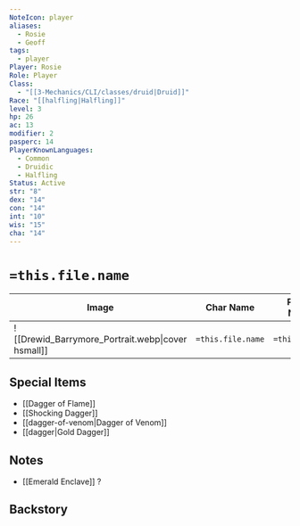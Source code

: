 ```yaml
---
NoteIcon: player
aliases:
  - Rosie
  - Geoff
tags:
  - player
Player: Rosie
Role: Player
Class:
  - "[[3-Mechanics/CLI/classes/druid|Druid]]"
Race: "[[halfling|Halfling]]"
level: 3
hp: 26
ac: 13
modifier: 2
pasperc: 14
PlayerKnownLanguages:
  - Common
  - Druidic
  - Halfling
Status: Active
str: "8"
dex: "14"
con: "14"
int: "10"
wis: "15"
cha: "14"
---
```




# `=this.file.name`

| Image                                             | Char Name         | Player Name    | Class         | Race         | Level         |
| ------------------------------------------------- | ----------------- | -------------- | ------------- | ------------ | ------------- |
| ![[Drewid_Barrymore_Portrait.webp\|cover hsmall]] | `=this.file.name` | `=this.player` | `=this.class` | `=this.race` | `=this.level` |

## Special Items
- [[Dagger of Flame]] 
- [[Shocking Dagger]] 
- [[dagger-of-venom|Dagger of Venom]]
- [[dagger|Gold Dagger]]

## Notes
- [[Emerald Enclave]] ?

## Backstory
